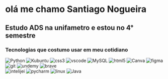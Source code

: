 # olá me chamo Santiago Nogueira

## Estudo ADS na unifametro e estou no 4° semestre

### Tecnologias que costumo usar em meu cotidiano


<div class="technologies">    

![Python](https://img.shields.io/badge/python-3670A0?style=for-the-badge&logo=python&logoColor=ffdd54)
    ![Kubuntu](https://img.shields.io/badge/-KUbuntu-%230079C1?style=for-the-badge&logo=kubuntu&logoColor=white) 
    <img alt="css3" src="https://img.shields.io/badge/CSS3-1572B6?style=for-the-badge&logo=css3&logoColor=white">
    <img alt="vscode" src="https://img.shields.io/badge/Visual_Studio_Code-0078D4?style=for-the-badge&">
    ![MySQL](https://img.shields.io/badge/mysql-%2300f.svg?style=for-the-badge&logo=mysql&logoColor=white)
    <img alt="html5" src="https://img.shields.io/badge/HTML5-E34F26?style=for-the-badge&logo=html5&logoColor=white"> ![Canva](https://img.shields.io/badge/Canva-%2300C4CC.svg?style=for-the-badge&logo=Canva&logoColor=white)   <img alt="figma" src="https://img.shields.io/badge/Figma-F24E1E?style=for-the-badge&logo=figma&logoColor=white">
    <img alt="git" src="https://img.shields.io/badge/GIT-E44C30?style=for-the-badge&logo=git&logoColor=white">
    <img alt="undemy" src="https://img.shields.io/badge/Udemy-EC5252?style=for-the-badge&logo=Udemy&logoColor=white">
    <img alt="brave" src="https://img.shields.io/badge/Brave-FF1B2D?style=for-the-badge&logo=Brave&logoColor=white">
    <br>
    <img alt="intelijei" src="https://img.shields.io/badge/IntelliJ_IDEA-000000.svg?style=for-the-badge&logo=intellij-idea&logoColor=white">
    <img alt="pycharm" src="https://img.shields.io/badge/PyCharm-000000.svg?&style=for-the-badge&logo=PyCharm&logoColor=white">
    <img alt="linux" src="https://img.shields.io/badge/Linux-FCC624?style=for-the-badge&logo=linux&logoColor=black">
    ![Java](https://img.shields.io/badge/java-%23ED8B00.svg?style=for-the-badge&logo=openjdk&logoColor=white)
</div>
